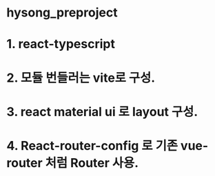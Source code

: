 # hysong_preproject
# 1. react-typescript
# 2. 모듈 번들러는 vite로 구성.
# 3. react material ui 로 layout 구성.
# 4. React-router-config 로 기존 vue-router 처럼 Router 사용.
